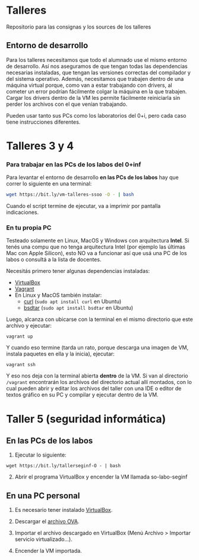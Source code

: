 # Talleres
Repositorio para las consignas y los sources de los talleres

## Entorno de desarrollo

Para los talleres necesitamos que todo el alumnado use el mismo entorno de desarrollo. Así nos aseguramos de que tengan todas las dependencias necesarias instaladas,  que tengan las versiones correctas del compilador y del sistema operativo. Además, necesitamos que trabajen dentro de una máquina virtual porque, como van a estar trabajando con drivers, al cometer un error podrían fácilmente colgar la máquina en la que trabajen. Cargar los drivers dentro de la VM les permite fácilmente reiniciarla sin perder los archivos con el que venían trabajando.

Pueden usar tanto sus PCs como los laboratorios del 0+i, pero cada caso tiene instrucciones diferentes.

# Talleres 3 y 4

### Para trabajar en las PCs de los labos del 0+inf

Para levantar el entorno de desarrollo **en las PCs de los labos** hay que correr lo siguiente en una terminal:

```bash
wget https://bit.ly/vm-talleres-ssoo -O - | bash
```

Cuando el script termine de ejecutar, va a imprimir por pantalla indicaciones.

### En tu propia PC

Testeado solamente en Linux, MacOS y Windows con arquitectura **Intel**. Si tenés una compu que no tenga arquitectura Intel (por ejemplo las últimas Mac con Apple Silicon), esto NO va a funcionar así que usá una PC de los labos o consultá a la lista de docentes.

Necesitás primero tener algunas dependencias instaladas:

- [VirtualBox](https://www.virtualbox.org/)
- [Vagrant](https://www.vagrantup.com/)
- En Linux y MacOS también instalar:
  - [curl](https://curl.se/) (`sudo apt install curl` en Ubuntu)
  - [bsdtar](https://github.com/libarchive/libarchive) (`sudo apt install bsdtar` en Ubuntu)

Luego, alcanza con ubicarse con la terminal en el mismo directorio que este archivo y ejecutar:

```
vagrant up
```

Y cuando eso termine (tarda un rato, porque descarga una imagen de VM, instala paquetes en ella y la inicia), ejecutar:

```
vagrant ssh
```

Y eso nos deja con la terminal abierta **dentro** de la VM. Si van al directorio `/vagrant` encontrarán los archivos del directorio actual allí montados, con lo cual pueden abrir y editar los archivos del taller con una IDE o editor de textos gráfico en su PC y compilar y ejecutar dentro de la VM.

# Taller 5 (seguridad informática)

## En las PCs de los labos

1. Ejecutar lo siguiente:

```
wget https://bit.ly/tallerseginf-O - | bash

```

2. Abrir el programa VirtualBox y encender la VM llamada so-labo-seginf

## En una PC personal

1. Es necesario tener instalado [VirtualBox](https://www.virtualbox.org/).

2. Descargar el [archivo OVA](https://drive.google.com/drive/folders/1SDX0dZgOsTuJwx6QvnLIXP7_Kla0HbES?usp=sharing).

3. Importar el archivo descargado en VirtualBox (Menú Archivo > Importar servicio virtualizado...).

4. Encender la VM importada.
